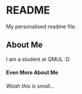 # README
My personalised readme file.

## About Me
I am a student at QMUL :D

#### Even More About Me
###### Woah this is small...

